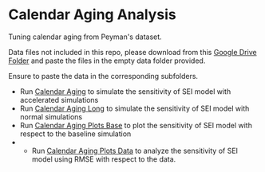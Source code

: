 # Calendar Aging Analysis

Tuning calendar aging from Peyman's dataset.

Data files not included in this repo, please download from
 this [Google Drive Folder](https://drive.google.com/drive/folders/1HMSKodHRnhgZWOlPLtjzm5fXx6zkhF-c?usp=sharing) and paste the files in the empty data folder provided. 
 
Ensure to paste the data in the corresponding subfolders.

- Run [Calendar Aging](./calendar_aging_sensitivity.ipynb) to simulate the sensitivity of SEI model with accelerated simulations
- Run [Calendar Aging Long](./calendar_aging_sensitivity.ipynb) to simulate the sensitivity of SEI model with normal simulations
- Run [Calendar Aging Plots Base](./calendar_aging_sens_ana_base.ipynb) to plot the sensitivity of SEI model with respect to the baseline simulation
- - Run [Calendar Aging Plots Data](./calendar_aging_sens_ana_base.ipynb) to analyze the sensitivity of SEI model using RMSE with respect to the data.